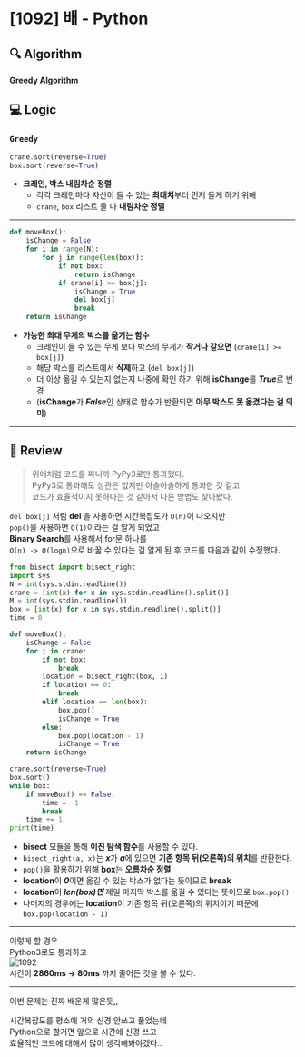 # [1092] 배 - Python

## :mag: Algorithm
**Greedy Algorithm**

## :computer: Logic
### `Greedy`

```Python
crane.sort(reverse=True)
box.sort(reverse=True)
```
- **크레인, 박스 내림차순 정렬**  
  * 각각 크레인마다 자신이 들 수 있는 **최대치**부터 먼저 들게 하기 위해  
  * `crane`, `box` 리스트 둘 다 **내림차순 정렬**
---

```Python
def moveBox():
    isChange = False
    for i in range(N):
        for j in range(len(box)):
            if not box:
                return isChange
            if crane[i] >= box[j]:
                isChange = True
                del box[j]
                break
    return isChange
```
- **가능한 최대 무게의 박스를 옮기는 함수**  
  * 크레인이 들 수 있는 무게 보다 박스의 무게가 **작거나 같으면** (`crane[i] >= box[j]`)  
  * 해당 박스를 리스트에서 **삭제**하고 (`del box[j]`)  
  * 더 이상 옮길 수 있는지 없는지 나중에 확인 하기 위해 **isChange**를 ***True***로 변경  
  * (**isChange**가 ***False***인 상태로 함수가 반환되면 **아무 박스도 못 옮겼다는 걸 의미**)  
---

## :memo: Review
> 위에처럼 코드를 짜니까 PyPy3로만 통과했다.  
> PyPy3로 통과해도 상관은 없지만 아슬아슬하게 통과한 것 같고  
> 코드가 효율적이지 못하다는 것 같아서 다른 방법도 찾아봤다.
> 
`del box[j]` 처럼 **del** 을 사용하면 시간복잡도가 `O(n)`이 나오지만  
`pop()`을 사용하면 `O(1)`이라는 걸 알게 되었고  
**Binary Search**를 사용해서 for문 하나를  
`O(n) -> O(logn)`으로 바꿀 수 있다는 걸 알게 된 후 코드를 다음과 같이 수정했다.  
```Python
from bisect import bisect_right
import sys
N = int(sys.stdin.readline())
crane = [int(x) for x in sys.stdin.readline().split()]
M = int(sys.stdin.readline())
box = [int(x) for x in sys.stdin.readline().split()]
time = 0

def moveBox():
    isChange = False
    for i in crane:
        if not box:
            break
        location = bisect_right(box, i)
        if location == 0:
            break
        elif location == len(box):
            box.pop()
            isChange = True
        else:
            box.pop(location - 1)
            isChange = True
    return isChange

crane.sort(reverse=True)
box.sort()
while box:
    if moveBox() == False:
        time = -1
        break
    time += 1
print(time)
```
* **bisect** 모듈을 통해 **이진 탐색 함수**를 사용할 수 있다.  
* `bisect_right(a, x)`는 ***x***가 ***a***에 있으면 **기존 항목 뒤(오른쪽)의 위치**를 반환한다.  
* `pop()`을 활용하기 위해 **box**는 **오름차순 정렬**  
* **location**이 ***0***이면 옮길 수 있는 박스가 없다는 뜻이므로 **break**  
* **location**이 ***len(box)면*** 제일 마지막 박스를 옮길 수 있다는 뜻이므로 `box.pop()`  
* 나머지의 경우에는 **location**이 기존 항목 뒤(오른쪽)의 위치이기 때문에 `box.pop(location - 1)`  
---
이렇게 할 경우  
Python3로도 통과하고  
![1092](https://user-images.githubusercontent.com/33208246/111155990-8f631e80-85d8-11eb-8639-6c8864e981cf.JPG)  
시간이 **2860ms -> 80ms** 까지 줄어든 것을 볼 수 있다.

---
이번 문제는 진짜 배운게 많은듯,,  

시간복잡도를 평소에 거의 신경 안쓰고 풀었는데  
Python으로 할거면 앞으로 시간에 신경 쓰고  
효율적인 코드에 대해서 많이 생각해봐야겠다..
